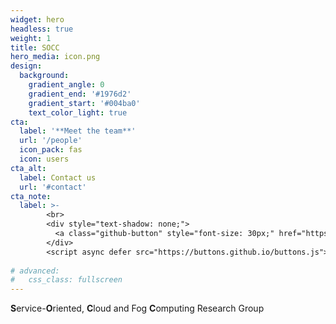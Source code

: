 ```yaml
---
widget: hero
headless: true
weight: 1
title: SOCC
hero_media: icon.png
design:
  background:
    gradient_angle: 0
    gradient_end: '#1976d2'
    gradient_start: '#004ba0'
    text_color_light: true
cta:
  label: '**Meet the team**'
  url: '/people'
  icon_pack: fas
  icon: users
cta_alt:
  label: Contact us
  url: '#contact'
cta_note:
  label: >-
        <br>
        <div style="text-shadow: none;">
          <a class="github-button" style="font-size: 30px;" href="https://github.com/di-unipi-socc" data-size="large" data-show-count="true" aria-label="Follow @di-unipi-socc on GitHub">Follow @di-unipi-socc</a>
        </div>
        <script async defer src="https://buttons.github.io/buttons.js"></script>
        
# advanced:
#   css_class: fullscreen
---
```


**S**ervice-**O**riented, **C**loud and Fog **C**omputing Research Group

<br>